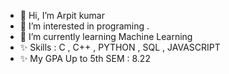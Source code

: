 - 👋 Hi, I’m Arpit kumar
- 👀 I’m interested in programing .
- 🌱 I’m currently learning Machine Learning
- ✨ Skills : C , C++ , PYTHON , SQL , JAVASCRIPT
- ✨ My GPA Up to 5th SEM : 8.22



<!---
Arpitk98/Arpitk98 is a ✨ special ✨ repository because its `README.md` (this file) appears on your GitHub profile.
You can click the Preview link to take a look at your changes.
--->
